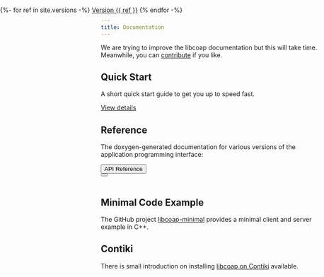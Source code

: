 ```yaml
---
title: Documentation
---
```


We are trying to improve the libcoap documentation but this will take
time. Meanwhile, you can [contribute](contribute.html) if you like.

## Quick Start

A short quick start guide to get you up to speed fast.

<a class="btn btn-primary btn-lg" href="install.html" role="button">View details</a>

## Reference

The doxygen-generated documentation for various versions
of the application programming interface:

<div class="btn-group" role="group" aria-label="API">
  <button type="button" class="btn btn-primary">API Reference</button>
  <div class="btn-group" role="group">
    <button id="btnGroupDrop1" type="button" class="btn btn-primary dropdown-toggle" data-toggle="dropdown" aria-haspopup="true" aria-expanded="false"></button>
    <div class="dropdown-menu" aria-labelledby="btnGroupDrop1" x-placement="bottom-start" style="position: absolute; transform: translate3d(0px, 38px, 0px); top: 0px; left: 0px; will-change: transform;">
        {%- for ref in site.versions -%}
      <a class="dropdown-item" href="{{ ref | prepend: "doc/reference/" | relative_url }} ">Version {{ ref }}</a>
        {% endfor -%}
    </div>
  </div>
</div>
<br>

## Minimal Code Example

The GitHub project
[libcoap-minimal](//github.com/obgm/libcoap-minimal) provides a
minimal client and server example in C++.

## Contiki

There is small introduction on installing [libcoap on
Contiki](doc/contiki) available.
